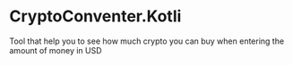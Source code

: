 # CryptoConventer.Kotli
Tool that help you to see how much crypto you can buy when entering the amount of money in USD   
